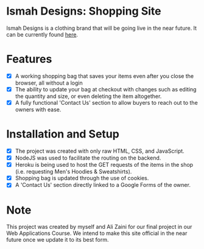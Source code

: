 # Ismah Designs: Shopping Site

Ismah Designs is a clothing brand that will be going live in the near future. It can be currently found [here](https://kautherz.github.io/IsmahDesigns/).
# Features
- [x] A working shopping bag that saves your items even after you close the browser, all without a login
- [x] The ability to update your bag at checkout with changes such as editing the quantity and size, or even deleting the item altogether.
- [x] A fully functional 'Contact Us' section to allow buyers to reach out to the owners with ease.

# Installation and Setup
- [x] The project was created with only raw HTML, CSS, and JavaScript.
- [x] NodeJS was used to facilitate the routing on the backend.
- [x] Heroku is being used to host the GET requests of the items in the shop (i.e. requesting Men's Hoodies & Sweatshirts).
- [x] Shopping bag is updated through the use of cookies.
- [x] A 'Contact Us' section directly linked to a Google Forms of the owner.

# Note
This project was created by myself and Ali Zaini for our final project in our Web Applications Course. We intend to make this site official in the near future once we update it to its best form.


